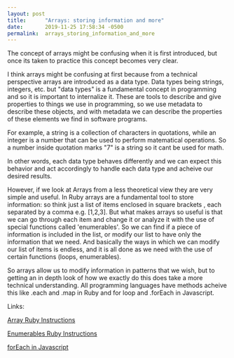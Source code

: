 ```yaml
---
layout: post
title:      "Arrays: storing information and more"
date:       2019-11-25 17:58:34 -0500
permalink:  arrays_storing_information_and_more
---
```



The concept of arrays might be confusing when it is first introduced, but once its taken to practice this concept becomes very clear. 

I think arrays might be confusing at first because from a technical perspective arrays are introduced as a data type. Data types being strings, integers, etc. but "data types" is a fundamental concept in programming and so it is important to internalize it. These are tools to describe and give properties to things we use in programming, so we use metadata to describe these objects, and with metadata we can describe the properties of these elements we find in software programs. 

For example, a string is a collection of characters in quotations, while an integer is a number that can be used to perform matematical operations. So a number inside quotation marks "7" is a string so it cant be used for math.

In other words, each data type behaves differently and we can expect this behavior and act accordingly to handle each data type and acheive our desired results.

However, if we look at Arrays from a less theoretical view they are very simple and useful. In Ruby arrays are a fundamental tool to store information: so think just a list of items enclosed in  square brackets , each separated by a comma e.g. [1,2,3]. But what makes arrays so useful is that we can go through each item and change it or analyze it with the use of special functions called 'enumerables'. So we can find if a piece of information is included in the list, or modify our list to have only the information that we need. And basically the ways in which we can modify our list of items is endless, and it is all done as we need with the use of certain functions (loops, enumerables).

So arrays allow us to modify information in patterns that we wish, but to getting an in depth look of how we exactly do this does take a more technical understanding. All programming languages have methods acheive this like .each and .map in Ruby and for loop and .forEach in Javascript.

Links:

[Array Ruby Instructions](https://ruby-doc.org/core-2.4.1/Array.html)

[Enumerables Ruby Instructions](https://ruby-doc.org/core-2.6.5/Enumerable.html)

[forEach in Javascript](https://developer.mozilla.org/en-US/docs/Web/JavaScript/Reference/Global_Objects/Array/forEach)

